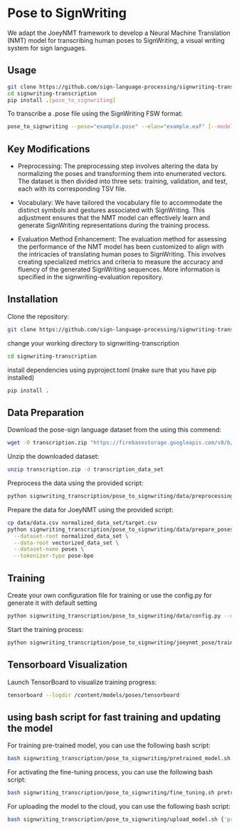 # Pose to SignWriting

We adapt the JoeyNMT framework to develop a Neural Machine Translation (NMT) model for
transcribing human poses to SignWriting, a visual writing system for sign languages.

## Usage
```bash
git clone https://github.com/sign-language-processing/signwriting-transcription.git
cd signwriting-transcription
pip install .[pose_to_signwriting]
```
To transcribe a .pose file using the SignWriting FSW format:
```bash
pose_to_signwriting --pose="example.pose" --elan="example.eaf" [--model="{model_number}.ckpt"]
```

## Key Modifications

* Preprocessing:
  The preprocessing step involves altering the data by normalizing the poses and transforming them into enumerated
  vectors. The dataset is then divided into three sets: training, validation, and test, each with its corresponding TSV
  file.

* Vocabulary:
  We have tailored the vocabulary file to accommodate the distinct symbols and gestures associated with SignWriting.
  This adjustment ensures that the NMT model can effectively learn and generate SignWriting representations during the
  training process.

* Evaluation Method Enhancement:
  The evaluation method for assessing the performance of the NMT model has been customized to align with the intricacies
  of translating human poses to SignWriting. This involves creating specialized metrics and criteria to measure the
  accuracy and fluency of the generated SignWriting sequences. More information is specified in the
  signwriting-evaluation repository.

## Installation

Clone the repository:

```bash
git clone https://github.com/sign-language-processing/signwriting-transcription.git
```

change your working directory to signwriting-transcription

```bash
cd signwriting-transcription
```

install dependencies using pyproject.toml (make sure that you have pip installed)

```bash
pip install .
```

## Data Preparation

Download the pose-sign language dataset from the using this commend:

```bash
wget -O transcription.zip "https://firebasestorage.googleapis.com/v0/b/sign-language-datasets/o/poses%2Fholistic%2Ftranscription.zip?alt=media"
```

Unzip the downloaded dataset:

```bash
unzip transcription.zip -d transcription_data_set
```

Preprocess the data using the provided script:

```bash
python signwriting_transcription/pose_to_signwriting/data/preprocessing.py --src-dir transcription_data_set --trg-dir normalized_data_set
```

Prepare the data for JoeyNMT using the provided script:

```bash
cp data/data.csv normalized_data_set/target.csv
python signwriting_transcription/pose_to_signwriting/data/prepare_poses.py \
  --dataset-root normalized_data_set \
  --data-root vectorized_data_set \
  --dataset-name poses \
  --tokenizer-type pose-bpe
```

## Training

Create your own configuration file for training or use the config.py for generate it with default setting

```bash
python signwriting_transcription/pose_to_signwriting/data/config.py --data-path vectorized_data_set/poses --experiment-dir experiment
```

Start the training process:

```bash
python signwriting_transcription/pose_to_signwriting/joeynmt_pose/training.py experiment/config.yaml
```

## Tensorboard Visualization

Launch TensorBoard to visualize training progress:

```bash
tensorboard --logdir /content/models/poses/tensorboard
```

## using bash script for fast training and updating the model

For training pre-trained model, you can use the following bash script:

```bash
bash signwriting_transcription/pose_to_signwriting/pretrained_model.sh
```

For activating the fine-tuning process, you can use the following bash script:

```bash
bash signwriting_transcription/pose_to_signwriting/fine_tuning.sh pretrain
```

For uploading the model to the cloud, you can use the following bash script:

```bash
bash signwriting_transcription/pose_to_signwriting/upload_model.sh {'pretrain if' it is pre-trained model or nothing if it is fine-tuned model}
```
```